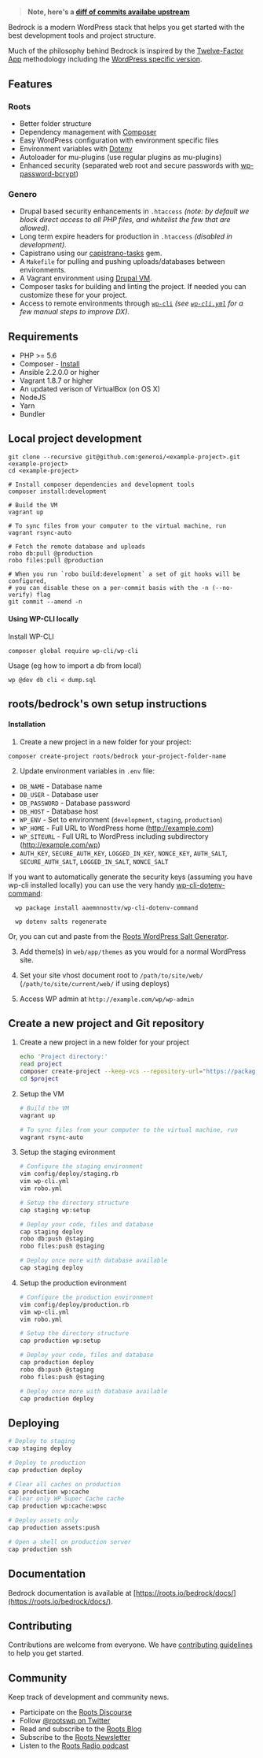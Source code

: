 # <example-project>

> **Note, here's a [diff of commits availabe upstream](https://github.com/generoi/bedrock/compare/genero...roots:master)**

Bedrock is a modern WordPress stack that helps you get started with the best development tools and project structure.

Much of the philosophy behind Bedrock is inspired by the [Twelve-Factor App](http://12factor.net/) methodology including the [WordPress specific version](https://roots.io/twelve-factor-wordpress/).

## Features

### Roots

* Better folder structure
* Dependency management with [Composer](http://getcomposer.org)
* Easy WordPress configuration with environment specific files
* Environment variables with [Dotenv](https://github.com/vlucas/phpdotenv)
* Autoloader for mu-plugins (use regular plugins as mu-plugins)
* Enhanced security (separated web root and secure passwords with [wp-password-bcrypt](https://github.com/roots/wp-password-bcrypt))

### Genero

* Drupal based security enhancements in `.htaccess` *(note: by default we block direct access to all PHP files, and whitelist the few that are allowed).*
* Long term expire headers for production in `.htaccess` *(disabled in development)*.
* Capistrano using our [capistrano-tasks](https://github.com/generoi/capistrano-tasks/) gem.
* A `Makefile` for pulling and pushing uploads/databases between environments.
* A Vagrant environment using [Drupal VM](http://docs.drupalvm.com).
* Composer tasks for building and linting the project. If needed you can customize these for your project.
* Access to remote environments through [`wp-cli`](https://github.com/wp-cli/wp-cli) *(see [`wp-cli.yml`](https://github.com/generoi/bedrock/blob/genero/wp-cli.yml) for a few manual steps to improve DX)*.

## Requirements

* PHP >= 5.6
* Composer - [Install](https://getcomposer.org/doc/00-intro.md#installation-linux-unix-osx)
* Ansible 2.2.0.0 or higher
* Vagrant 1.8.7 or higher
* An updated verison of VirtualBox (on OS X)
* NodeJS
* Yarn
* Bundler

## Local project development

    git clone --recursive git@github.com:generoi/<example-project>.git <example-project>
    cd <example-project>

    # Install composer dependencies and development tools
    composer install:development

    # Build the VM
    vagrant up

    # To sync files from your computer to the virtual machine, run
    vagrant rsync-auto

    # Fetch the remote database and uploads
    robo db:pull @production
    robo files:pull @production

    # When you run `robo build:development` a set of git hooks will be configured,
    # you can disable these on a per-commit basis with the -n (--no-verify) flag
    git commit --amend -n

#### Using WP-CLI locally

Install WP-CLI

    composer global require wp-cli/wp-cli

Usage (eg how to import a db from local)

    wp @dev db cli < dump.sql

## roots/bedrock's own setup instructions

#### Installation

1. Create a new project in a new folder for your project:

  `composer create-project roots/bedrock your-project-folder-name`

2. Update environment variables in `.env`  file:
  * `DB_NAME` - Database name
  * `DB_USER` - Database user
  * `DB_PASSWORD` - Database password
  * `DB_HOST` - Database host
  * `WP_ENV` - Set to environment (`development`, `staging`, `production`)
  * `WP_HOME` - Full URL to WordPress home (http://example.com)
  * `WP_SITEURL` - Full URL to WordPress including subdirectory (http://example.com/wp)
  * `AUTH_KEY`, `SECURE_AUTH_KEY`, `LOGGED_IN_KEY`, `NONCE_KEY`, `AUTH_SALT`, `SECURE_AUTH_SALT`, `LOGGED_IN_SALT`, `NONCE_SALT`

  If you want to automatically generate the security keys (assuming you have wp-cli installed locally) you can use the very handy [wp-cli-dotenv-command][wp-cli-dotenv]:

      wp package install aaemnnosttv/wp-cli-dotenv-command

      wp dotenv salts regenerate

  Or, you can cut and paste from the [Roots WordPress Salt Generator][roots-wp-salt].

3. Add theme(s) in `web/app/themes` as you would for a normal WordPress site.

4. Set your site vhost document root to `/path/to/site/web/` (`/path/to/site/current/web/` if using deploys)

5. Access WP admin at `http://example.com/wp/wp-admin`

## Create a new project and Git repository

1. Create a new project in a new folder for your project

    ```sh
    echo 'Project directory:'
    read project
    composer create-project --keep-vcs --repository-url="https://packagist.minasithil.genero.fi" generoi/bedrock:dev-robo $project
    cd $project
    ```

2. Setup the VM

    ```sh
    # Build the VM
    vagrant up

    # To sync files from your computer to the virtual machine, run
    vagrant rsync-auto
    ```

3. Setup the staging evironment

    ```sh
    # Configure the staging environment
    vim config/deploy/staging.rb
    vim wp-cli.yml
    vim robo.yml

    # Setup the directory structure
    cap staging wp:setup

    # Deploy your code, files and database
    cap staging deploy
    robo db:push @staging
    robo files:push @staging

    # Deploy once more with database available
    cap staging deploy
    ```

8. Setup the production evironment

    ```sh
    # Configure the production environment
    vim config/deploy/production.rb
    vim wp-cli.yml
    vim robo.yml

    # Setup the directory structure
    cap production wp:setup

    # Deploy your code, files and database
    cap production deploy
    robo db:push @staging
    robo files:push @staging

    # Deploy once more with database available
    cap production deploy
    ```

## Deploying

```sh
# Deploy to staging
cap staging deploy

# Deploy to production
cap production deploy

# Clear all caches on production
cap production wp:cache
# Clear only WP Super Cache cache
cap production wp:cache:wpsc

# Deploy assets only
cap production assets:push

# Open a shell on production server
cap production ssh
```

## Documentation

Bedrock documentation is available at [https://roots.io/bedrock/docs/](https://roots.io/bedrock/docs/).

## Contributing

Contributions are welcome from everyone. We have [contributing guidelines](https://github.com/roots/guidelines/blob/master/CONTRIBUTING.md) to help you get started.

## Community

Keep track of development and community news.

* Participate on the [Roots Discourse](https://discourse.roots.io/)
* Follow [@rootswp on Twitter](https://twitter.com/rootswp)
* Read and subscribe to the [Roots Blog](https://roots.io/blog/)
* Subscribe to the [Roots Newsletter](https://roots.io/subscribe/)
* Listen to the [Roots Radio podcast](https://roots.io/podcast/)

[roots-wp-salt]:https://roots.io/salts.html
[wp-cli-dotenv]:https://github.com/aaemnnosttv/wp-cli-dotenv-command
